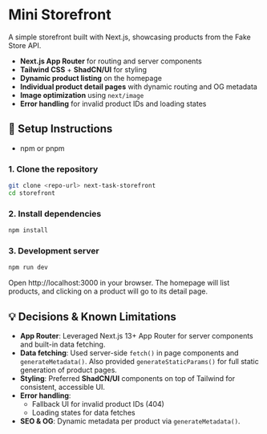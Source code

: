 # Mini Storefront

A simple storefront built with Next.js, showcasing products from the Fake Store API.

- **Next.js App Router** for routing and server components
- **Tailwind CSS** + **ShadCN/UI** for styling
- **Dynamic product listing** on the homepage
- **Individual product detail pages** with dynamic routing and OG metadata
- **Image optimization** using `next/image`
- **Error handling** for invalid product IDs and loading states


## 🔧 Setup Instructions

- npm or pnpm

### 1. Clone the repository

```bash
git clone <repo-url> next-task-storefront
cd storefront
```

### 2. Install dependencies

```bash
npm install
```


### 3. Development server

```bash
npm run dev
```

Open http://localhost:3000 in your browser. The homepage will list products, and clicking on a product will go to its detail page.

## 💡 Decisions & Known Limitations

- **App Router**: Leveraged Next.js 13+ App Router for server components and built-in data fetching.
- **Data fetching**: Used server-side `fetch()` in page components and `generateMetadata()`. Also provided `generateStaticParams()` for full static generation of product pages.
- **Styling**: Preferred **ShadCN/UI** components on top of Tailwind for consistent, accessible UI.
- **Error handling**:
  - Fallback UI for invalid product IDs (404)
  - Loading states for data fetches
- **SEO & OG**: Dynamic metadata per product via `generateMetadata()`.
